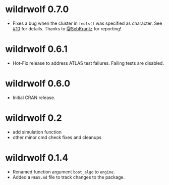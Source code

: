 # wildrwolf 0.7.0

* Fixes a bug when the cluster in `feols()` was specified as character.
  See [#10](https://github.com/s3alfisc/wildrwolf/issues/10) for details. 
  Thanks to [@SebKrantz](https://github.com/SebKrantz) for reporting!

# wildrwolf 0.6.1 

* Hot-Fix release to address ATLAS test failures. Failing 
tests are disabled. 

# wildrwolf 0.6.0 

* Initial CRAN release. 

# wildrwolf 0.2

* add simulation function
* other minor cmd check fixes and cleanups

# wildrwolf 0.1.4

* Renamed function argument `boot_algo` to `engine`.
* Added a `NEWS.md` file to track changes to the package.
